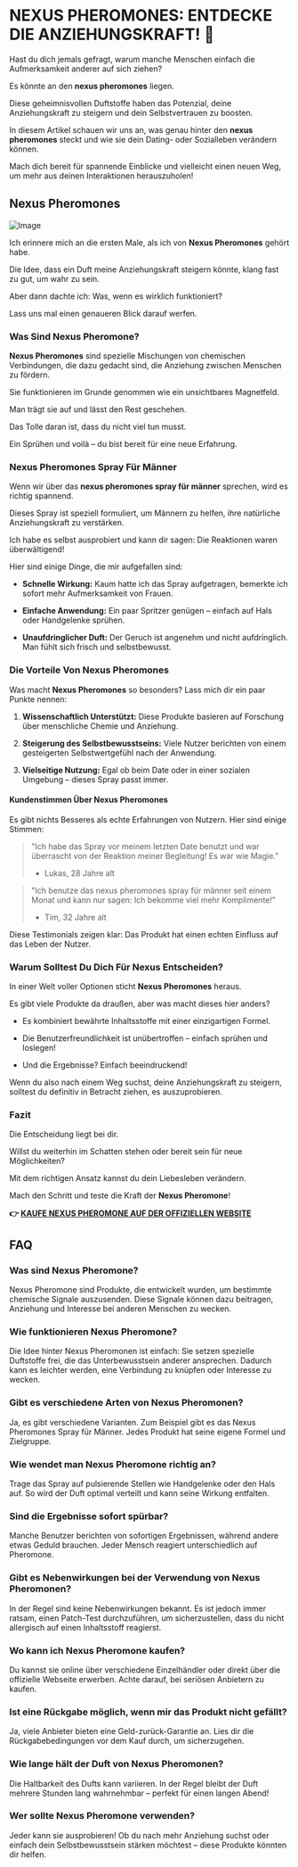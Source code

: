# NEXUS PHEROMONES: ENTDECKE DIE ANZIEHUNGSKRAFT! 💖

Hast du dich jemals gefragt, warum manche Menschen einfach die Aufmerksamkeit anderer auf sich ziehen? 

Es könnte an den **nexus pheromones** liegen. 

Diese geheimnisvollen Duftstoffe haben das Potenzial, deine Anziehungskraft zu steigern und dein Selbstvertrauen zu boosten. 

In diesem Artikel schauen wir uns an, was genau hinter den **nexus pheromones** steckt und wie sie dein Dating- oder Sozialleben verändern können. 

Mach dich bereit für spannende Einblicke und vielleicht einen neuen Weg, um mehr aus deinen Interaktionen herauszuholen!

## Nexus Pheromones

![Image](https://www2.sellhealth.com/2/1b_728x90.jpg)

Ich erinnere mich an die ersten Male, als ich von **Nexus Pheromones** gehört habe. 

Die Idee, dass ein Duft meine Anziehungskraft steigern könnte, klang fast zu gut, um wahr zu sein. 

Aber dann dachte ich: Was, wenn es wirklich funktioniert? 

Lass uns mal einen genaueren Blick darauf werfen.

### Was Sind Nexus Pheromone?

**Nexus Pheromones** sind spezielle Mischungen von chemischen Verbindungen, die dazu gedacht sind, die Anziehung zwischen Menschen zu fördern. 

Sie funktionieren im Grunde genommen wie ein unsichtbares Magnetfeld. 

Man trägt sie auf und lässt den Rest geschehen.

Das Tolle daran ist, dass du nicht viel tun musst. 

Ein Sprühen und voilà – du bist bereit für eine neue Erfahrung.

### Nexus Pheromones Spray Für Männer

Wenn wir über das **nexus pheromones spray für männer** sprechen, wird es richtig spannend. 

Dieses Spray ist speziell formuliert, um Männern zu helfen, ihre natürliche Anziehungskraft zu verstärken.

Ich habe es selbst ausprobiert und kann dir sagen: Die Reaktionen waren überwältigend!

Hier sind einige Dinge, die mir aufgefallen sind:

- **Schnelle Wirkung:** Kaum hatte ich das Spray aufgetragen, bemerkte ich sofort mehr Aufmerksamkeit von Frauen.
  
- **Einfache Anwendung:** Ein paar Spritzer genügen – einfach auf Hals oder Handgelenke sprühen.
  
- **Unaufdringlicher Duft:** Der Geruch ist angenehm und nicht aufdringlich. Man fühlt sich frisch und selbstbewusst.

### Die Vorteile Von Nexus Pheromones

Was macht **Nexus Pheromones** so besonders? Lass mich dir ein paar Punkte nennen:

1. **Wissenschaftlich Unterstützt:** Diese Produkte basieren auf Forschung über menschliche Chemie und Anziehung.
   
2. **Steigerung des Selbstbewusstseins:** Viele Nutzer berichten von einem gesteigerten Selbstwertgefühl nach der Anwendung.
   
3. **Vielseitige Nutzung:** Egal ob beim Date oder in einer sozialen Umgebung – dieses Spray passt immer.

#### Kundenstimmen Über Nexus Pheromones

Es gibt nichts Besseres als echte Erfahrungen von Nutzern. Hier sind einige Stimmen:

> "Ich habe das Spray vor meinem letzten Date benutzt und war überrascht von der Reaktion meiner Begleitung! Es war wie Magie." 
> - Lukas, 28 Jahre alt

> "Ich benutze das nexus pheromones spray für männer seit einem Monat und kann nur sagen: Ich bekomme viel mehr Komplimente!" 
> - Tim, 32 Jahre alt

Diese Testimonials zeigen klar: Das Produkt hat einen echten Einfluss auf das Leben der Nutzer.

### Warum Solltest Du Dich Für Nexus Entscheiden?

In einer Welt voller Optionen sticht **Nexus Pheromones** heraus. 

Es gibt viele Produkte da draußen, aber was macht dieses hier anders? 

- Es kombiniert bewährte Inhaltsstoffe mit einer einzigartigen Formel.
  
- Die Benutzerfreundlichkeit ist unübertroffen – einfach sprühen und loslegen!
  
- Und die Ergebnisse? Einfach beeindruckend!

Wenn du also nach einem Weg suchst, deine Anziehungskraft zu steigern, solltest du definitiv in Betracht ziehen, es auszuprobieren.

### Fazit

Die Entscheidung liegt bei dir. 

Willst du weiterhin im Schatten stehen oder bereit sein für neue Möglichkeiten? 

Mit dem richtigen Ansatz kannst du dein Liebesleben verändern.

Mach den Schritt und teste die Kraft der **Nexus Pheromone**!



**👉 [KAUFE NEXUS PHEROMONE AUF DER OFFIZIELLEN WEBSITE](https://gchaffi.com/BK09Q1Ml)**

## FAQ

### Was sind Nexus Pheromone?
Nexus Pheromone sind Produkte, die entwickelt wurden, um bestimmte chemische Signale auszusenden. Diese Signale können dazu beitragen, Anziehung und Interesse bei anderen Menschen zu wecken.

### Wie funktionieren Nexus Pheromone?
Die Idee hinter Nexus Pheromonen ist einfach: Sie setzen spezielle Duftstoffe frei, die das Unterbewusstsein anderer ansprechen. Dadurch kann es leichter werden, eine Verbindung zu knüpfen oder Interesse zu wecken.

### Gibt es verschiedene Arten von Nexus Pheromonen?
Ja, es gibt verschiedene Varianten. Zum Beispiel gibt es das Nexus Pheromones Spray für Männer. Jedes Produkt hat seine eigene Formel und Zielgruppe.

### Wie wendet man Nexus Pheromone richtig an?
Trage das Spray auf pulsierende Stellen wie Handgelenke oder den Hals auf. So wird der Duft optimal verteilt und kann seine Wirkung entfalten.

### Sind die Ergebnisse sofort spürbar?
Manche Benutzer berichten von sofortigen Ergebnissen, während andere etwas Geduld brauchen. Jeder Mensch reagiert unterschiedlich auf Pheromone.

### Gibt es Nebenwirkungen bei der Verwendung von Nexus Pheromonen?
In der Regel sind keine Nebenwirkungen bekannt. Es ist jedoch immer ratsam, einen Patch-Test durchzuführen, um sicherzustellen, dass du nicht allergisch auf einen Inhaltsstoff reagierst.

### Wo kann ich Nexus Pheromone kaufen?
Du kannst sie online über verschiedene Einzelhändler oder direkt über die offizielle Webseite erwerben. Achte darauf, bei seriösen Anbietern zu kaufen.

### Ist eine Rückgabe möglich, wenn mir das Produkt nicht gefällt?
Ja, viele Anbieter bieten eine Geld-zurück-Garantie an. Lies dir die Rückgabebedingungen vor dem Kauf durch, um sicherzugehen.

### Wie lange hält der Duft von Nexus Pheromonen?
Die Haltbarkeit des Dufts kann variieren. In der Regel bleibt der Duft mehrere Stunden lang wahrnehmbar – perfekt für einen langen Abend!

### Wer sollte Nexus Pheromone verwenden?
Jeder kann sie ausprobieren! Ob du nach mehr Anziehung suchst oder einfach dein Selbstbewusstsein stärken möchtest – diese Produkte könnten dir helfen.